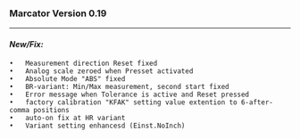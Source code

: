 ### Marcator Version 0.19
---
#### _**New/Fix:**_

>
	•	Measurement direction Reset fixed
	•	Analog scale zeroed when Presset activated
	•	Absolute Mode "ABS" fixed
	•	BR-variant: Min/Max measurement, second start fixed
	•	Error message when Tolerance is active and Reset pressed
	•	factory calibration "KFAK" setting value extention to 6-after-comma positions
	•	auto-on fix at HR variant
	•	Variant setting enhancesd (Einst.NoInch)



